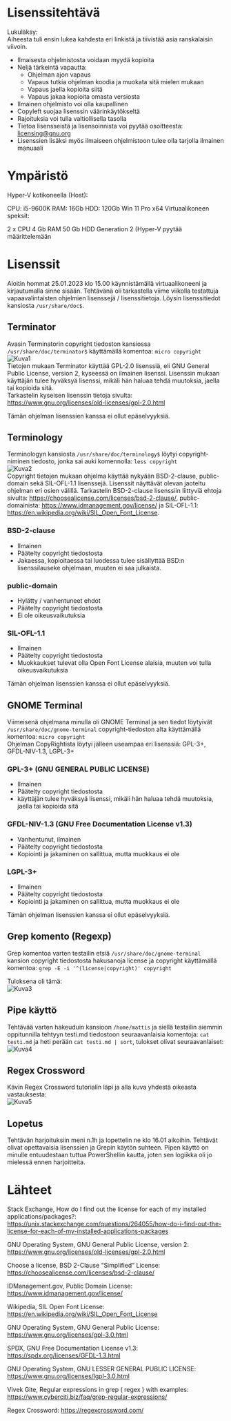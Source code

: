 # Lisenssitehtävä
Lukuläksy:</br>
Aiheesta tuli ensin lukea kahdesta eri linkistä ja tiivistää asia ranskalaisin viivoin.
- Ilmaisesta ohjelmistosta voidaan myydä kopioita
- Neljä tärkeintä vapautta:
	- Ohjelman ajon vapaus
	- Vapaus tutkia ohjelman koodia ja muokata sitä mielen mukaan
	- Vapaus jaella kopioita siitä
	- Vapaus jakaa kopioita omasta versiosta
- Ilmainen ohjelmisto voi olla kaupallinen
- Copyleft suojaa lisenssin väärinkäytökseltä
- Rajoituksia voi tulla valtiollisella tasolla
- Tietoa lisensseistä ja lisensoinnista voi pyytää osoitteesta: licensing@gnu.org
- Lisenssien lisäksi myös ilmaiseen ohjelmistoon tulee olla tarjolla ilmainen manuaali

# Ympäristö
Hyper-V kotikoneella (Host):

CPU: i5-9600K
RAM: 16Gb
HDD: 120Gb
Win 11 Pro x64
Virtuaalikoneen speksit:

2 x CPU
4 Gb RAM
50 Gb HDD
Generation 2 (Hyper-V pyytää määrittelemään

# Lisenssit
Aloitin hommat 25.01.2023 klo 15.00 käynnistämällä virtuaalikoneeni ja kirjautumalla sinne sisään.
Tehtävänä oli tarkastella viime viikolla testattuja vapaavalintaisten ohjelmien lisenssejä / lisenssitietoja.
Löysin lisenssitiedot kansiosta ```/usr/share/doc$```.

## Terminator
Avasin Terminatorin copyright tiedoston kansiossa ```/usr/share/doc/terminator$``` käyttämällä komentoa: ```micro copyright``` </br>
![Kuva1](https://user-images.githubusercontent.com/122887740/214572201-e7352685-b0c6-42f0-8c6e-5322392f11ae.png)</br>
Tietojen mukaan Terminator käyttää GPL-2.0 lisenssiä, eli GNU General Public License, version 2, kyseessä on ilmainen lisenssi.
Lisenssin mukaan käyttäjän tulee hyväksyä lisenssi, mikäli hän haluaa tehdä muutoksia, jaella tai kopioida sitä. </br>
Tarkastelin kyseisen lisenssin tietoja sivulta: https://www.gnu.org/licenses/old-licenses/gpl-2.0.html

Tämän ohjelman lisenssien kanssa ei ollut epäselvyyksiä.

## Terminology
Terminologyn kansiosta ```/usr/share/doc/terminology$``` löytyi copyright-niminen tiedosto, jonka sai auki komennolla: ```less copyright``` </br>
![Kuva2](https://user-images.githubusercontent.com/122887740/214574101-fc456452-7aee-42c9-b699-af148051229d.png)</br>
Copyright tietojen mukaan ohjelma käyttää nykyään BSD-2-clause, public-domain sekä SIL-OFL-1.1 lisenssejä. Lisenssit näyttävät olevan jaoteltu ohjelman eri osien välillä. Tarkastelin BSD-2-clause lisenssiin liittyviä ehtoja sivulta: https://choosealicense.com/licenses/bsd-2-clause/, public-domainista: https://www.idmanagement.gov/license/ ja SIL-OFL-1.1: https://en.wikipedia.org/wiki/SIL_Open_Font_License.

### BSD-2-clause
- Ilmainen
- Päätelty copyright tiedostosta
- Jakaessa, kopioitaessa tai luodessa tulee sisällyttää BSD:n lisenssilauseke ohjelmaan, muuten ei saa julkaista.

### public-domain
- Hylätty / vanhentuneet ehdot
- Päätelty copyright tiedostosta
- Ei ole oikeusvaikutuksia

### SIL-OFL-1.1
- Ilmainen
- Päätelty copyright tiedostosta
- Muokkaukset tulevat olla Open Font License alaisia, muuten voi tulla oikeusvaikutuksia

Tämän ohjelman lisenssien kanssa ei ollut epäselvyyksiä.

## GNOME Terminal
Viimeisenä ohjelmana minulla oli GNOME Terminal ja sen tiedot löytyivät ```/usr/share/doc/gnome-terminal``` copyright-tiedoston alta käyttämällä komentoa: ```micro copyright``` </br>
Ohjelman CopyRightista löytyi jälleen useampaa eri lisenssiä: GPL-3+, GFDL-NIV-1.3, LGPL-3+ </br>


### GPL-3+ (GNU GENERAL PUBLIC LICENSE)
- Ilmainen
- Päätelty copyright tiedostosta
- käyttäjän tulee hyväksyä lisenssi, mikäli hän haluaa tehdä muutoksia, jaella tai kopioida sitä

### GFDL-NIV-1.3 (GNU Free Documentation License v1.3)
- Vanhentunut, ilmainen
- Päätelty copyright tiedostosta
- Kopiointi ja jakaminen on sallittua, mutta muokkaus ei ole

### LGPL-3+
- Ilmainen
- Päätelty copyright tiedostosta
- Kopiointi ja jakaminen on sallittua, mutta muokkaus ei ole

Tämän ohjelman lisenssien kanssa ei ollut epäselvyyksiä.

## Grep komento (Regexp)
Grep komentoa varten testailin etsiä ```/usr/share/doc/gnome-terminal``` kansion copyright tiedostosta hakusanoja license ja copyright käyttämällä komentoa: ```grep -E -i '^(license|copyright)' copyright```

Tuloksena oli tämä: </br>
![Kuva3](https://user-images.githubusercontent.com/122887740/214582626-a9b6d3f4-c94e-4534-a218-5a6a0469c664.png)</br>

## Pipe käyttö
Tehtävää varten hakeuduin kansioon ```/home/mattis``` ja siellä testailin aiemmin oppitunnilla tehtyyn testi.md tiedostoon seuraavanlaisia komentoja:
```cat testi.md``` ja heti perään ```cat testi.md | sort```, tulokset olivat seuraavanlaiset:</br>
![Kuva4](https://user-images.githubusercontent.com/122887740/214584316-6f682e54-b7d7-4fb4-a7b1-e93c212f8e31.png)</br>

## Regex Crossword
Kävin Regex Crossword tutorialin läpi ja alla kuva yhdestä oikeasta vastauksesta: </br>
![Kuva5](https://user-images.githubusercontent.com/122887740/214585260-cbf4e53e-9e69-4a09-a5a0-8ce7b2469024.png)</br>

## Lopetus
Tehtävän harjoituksiin meni n.1h ja lopettelin ne klo 16.01 aikoihin. Tehtävät olivat opettavaisia lisenssien ja Grepin käytön suhteen. Pipen käyttö on minulle entuudestaan tuttua PowerShellin kautta, joten sen logiikka oli jo mielessä ennen harjoitteita.


# Lähteet
Stack Exchange, How do I find out the license for each of my installed applications/packages?:
https://unix.stackexchange.com/questions/264055/how-do-i-find-out-the-license-for-each-of-my-installed-applications-packages

GNU Operating System, GNU General Public License, version 2:
https://www.gnu.org/licenses/old-licenses/gpl-2.0.html

Choose a license, BSD 2-Clause “Simplified” License:
https://choosealicense.com/licenses/bsd-2-clause/

IDManagement.gov, Public Domain License:
https://www.idmanagement.gov/license/

Wikipedia, SIL Open Font License:
https://en.wikipedia.org/wiki/SIL_Open_Font_License

GNU Operating System, GNU General Public License:
https://www.gnu.org/licenses/gpl-3.0.html

SPDX, GNU Free Documentation License v1.3:
https://spdx.org/licenses/GFDL-1.3.html

GNU Operating System, GNU LESSER GENERAL PUBLIC LICENSE:
https://www.gnu.org/licenses/lgpl-3.0.html

Vivek Gite, Regular expressions in grep ( regex ) with examples:
https://www.cyberciti.biz/faq/grep-regular-expressions/

Regex Crossword: https://regexcrossword.com/
